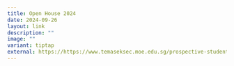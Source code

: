 ```yaml
---
title: Open House 2024
date: 2024-09-26
layout: link
description: ""
image: ""
variant: tiptap
external: https://https://www.temaseksec.moe.edu.sg/prospective-students/open-house-2024/welcome/
---
```

